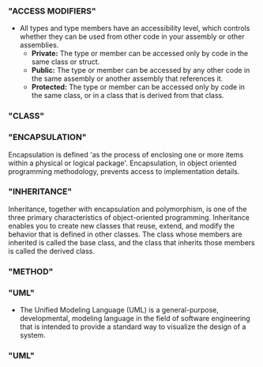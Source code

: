 ### "ACCESS MODIFIERS"
* All types and type members have an accessibility level, which controls whether they can be used from other code in your assembly or other assemblies. 
    * **Private:** The type or member can be accessed only by code in the same class or struct.
    * **Public:** The type or member can be accessed by any other code in the same assembly or another assembly that references it.
    * **Protected:** The type or member can be accessed only by code in the same class, or in a class that is derived from that class.
### "CLASS"
### "ENCAPSULATION"
Encapsulation is defined 'as the process of enclosing one or more items within a physical or logical package'. Encapsulation, in object oriented programming methodology, prevents access to implementation details.
### "INHERITANCE"
Inheritance, together with encapsulation and polymorphism, is one of the three primary characteristics of object-oriented programming. Inheritance enables you to create new classes that reuse, extend, and modify the behavior that is defined in other classes. The class whose members are inherited is called the base class, and the class that inherits those members is called the derived class. 
### "METHOD"
### "UML"
* The Unified Modeling Language (UML) is a general-purpose, developmental, modeling language in the field of software engineering that is intended to provide a standard way to visualize the design of a system.
### "UML"
